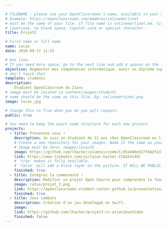 ```yaml
---

# FILENAME : please use your OpenClassrooms's name, available in your url.
# Example: https://openclassrooms.com/membres/celinemartinet
# must be the name of your file. If file name is celinemartinet.md, title is celinemartinet.
# lowercase, no blank space, Capital case or special character.
title: Projet2

# First name or full name
name: Lucas
date: 2018-09-17 11:25

# One line.
# If you need more space, go to the next line and add 4 spaces on the left, as in 'description'.
objective: Augmenter mes compétences informatique, avoir un diplôme supérieur ainsi que progrésser professionnellement
# don't touch that
template: students
description:
    Étudient OpenClassroom de 21ans
# image must be located in content/images/students
# name should be the same as this file. Eg: celinemartinet.png
image: lucas.jpg

# Change this to True when you do you pull request.
public: true

# You need to keep the exact same structure for each new project.
projects:
  - title: Présentez-vous !
    description: Je suis un étudiant de 21 ans chez OpenClassroom en licence de développement d'application IOS
    # Create a new repository for your images. Name it the same as your nickname and profile picture.
    # Image must be here: images/lucas35
    image: https://github.com/lhacher/alumnis/commit/d5ad40e527fb8dfa37d16c093a7b5e201652690a
    link: https://www.linkedin.com/in/lucas-hacher-210a54149/
    # 'true' makes it fully available.
    # 'false' will add a black layer on the picture. IT WILL BE PUBLIC!
    finished: true
  - title: Intégrez la communauté !
    description: Modifier un projet Open Source pour comprendre le fonctionnement de Git, de Github et des pull requests. 
    image: ratus/projet_2.png
    link: https://openclassrooms-student-center.github.io/presentation/students/ratus.html
    finished: true
  - title: Jeux combats
    description: Création d’un jeu développé en Swift.
    image: 
    link: https://github.com/lhacher/projet3-cr-ationJeuxVideo
    finished: false
---
```

